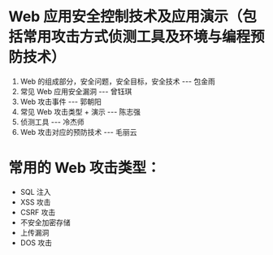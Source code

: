 #### 	

# 	 Web 应用安全控制技术及应用演示（包括常用攻击方式侦测工具及环境与编程预防技术）

1. Web 的组成部分，安全问题，安全目标，安全技术 --- 包金雨
2. 常见 Web 应用安全漏洞 --- 曾钰琪
3. Web 攻击事件 --- 郭朝阳
4. 常见 Web 攻击类型 + 演示 --- 陈志强
5. 侦测工具 --- 冷杰师
6. Web 攻击对应的预防技术 --- 毛丽云



# 常用的 Web 攻击类型：

- SQL 注入
- XSS 攻击
- CSRF 攻击
- 不安全加密存储
- 上传漏洞
- DOS 攻击

